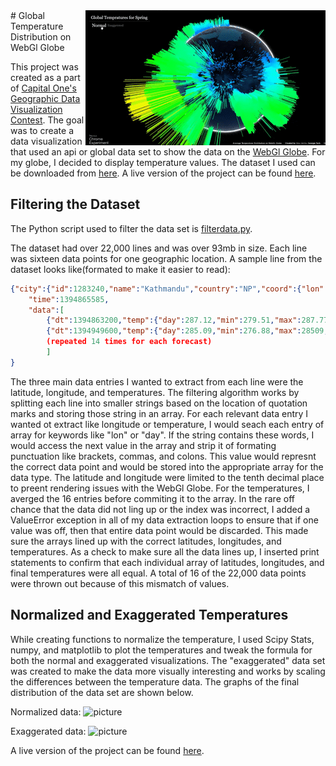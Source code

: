 <img src="right.gif" align="right" />
# Global Temperature Distribution on WebGl Globe

This project was created as a part of [Capital One's Geographic Data Visualization Contest](https://www.mindsumo.com/contests/global-data-visualization). The goal was to create a data visualization that used an api or global data set to show the data on the [WebGl Globe](https://www.chromeexperiments.com/globe). For my globe, I decided to display temperature values. The dataset I used can be downloaded from [here](http://bulk.openweathermap.org/sample/daily_14.json.gz). A live version of the project can be found [here](https://nilaymehta.github.io/projects/cc/tempdist.html).

## Filtering the Dataset

The Python script used to filter the data set is [filterdata.py](https://github.com/NilayMehta/webgl-global_temp_dist/blob/master/filterdata.py).

The dataset had over 22,000 lines and was over 93mb in size. Each line was sixteen data points for one geographic location. A sample line from the dataset looks like(formated to make it easier to read):

```json
{"city":{"id":1283240,"name":"Kathmandu","country":"NP","coord":{"lon":85.316666,"lat":27.716667}},
    "time":1394865585,
    "data":[
        {"dt":1394863200,"temp":{"day":287.12,"min":279.51,"max":287.77,"night":279.51,"eve":284.21,"morn":282.3},"pressure":707.69,"humidity":41,"weather":[{"id":800,"main":"Clear","description":"sky is clear","icon":"01d"}],"speed":0.53,"deg":193,"clouds":0},
        {"dt":1394949600,"temp":{"day":285.09,"min":276.88,"max":28509,"night":276.88,"eve":280.7,"morn":277.61},"pressure":707.85,"humidity":42,"weather":[{"id":801,"main":"Clouds","description":"few clouds","icon":"02d"}],"speed":0.4,"deg":194,"clouds":24},
        (repeated 14 times for each forecast)
        ]
}
```

The three main data entries I wanted to extract from each line were the latitude, longitude, and temperatures. The filtering algorithm works by splitting each line into smaller strings based on the location of quotation marks and storing those string in an array. For each relevant data entry I wanted ot extract like longitude or temperature, I would seach each entry of array for keywords like "lon" or "day". If the string contains these words, I would access the next value in the array and strip it of formating punctuation like brackets, commas, and colons. This value would represnt the correct data point and would be stored into the appropriate array for the data type. The latitude and longitude were limited to the tenth decimal place to preent rendering issues with the WebGl Globe. For the temperatures, I averged the 16 entries before commiting it to the array. In the rare off chance that the data did not ling up or the index was incorrect, I added a ValueError exception in all of my data extraction loops to ensure that if one value was off, then that entire data point would be discarded. This made sure the arrays lined up with the correct latitudes, longitudes, and temperatures. As a check to make sure all the data lines up, I inserted print statements to confirm that each individual array of latitudes, longitudes, and final temperatures were all equal. A total of 16 of the 22,000 data points were thrown out because of this mismatch of values.

## Normalized and Exaggerated Temperatures

While creating functions to normalize the temperature, I used Scipy Stats, numpy, and matplotlib to plot the temperatures and tweak the formula for both the normal and exaggerated visualizations. The "exaggerated" data set was created to make the data more visually interesting and works by scaling the differences between the temperature data. The graphs of the final distribution of the data set are shown below.

Normalized data:
![picture](norm.jpg)

Exaggerated data:
![picture](ex.jpg)

A live version of the project can be found [here](https://nilaymehta.github.io/projects/cc/tempdist.html).